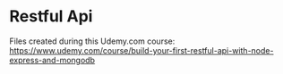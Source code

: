 # Restful Api

Files created during this Udemy.com course:
<https://www.udemy.com/course/build-your-first-restful-api-with-node-express-and-mongodb>
